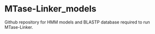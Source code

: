 # MTase-Linker_models
Github repository for HMM models and BLASTP database required to run MTase-Linker.
